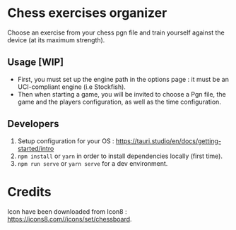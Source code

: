 # Chess exercises organizer

Choose an exercise from your chess pgn file and train yourself against the device (at its maximum strength).

## Usage [WIP]

* First, you must set up the engine path in the options page : it must be an UCI-compliant engine (i.e Stockfish).
* Then when starting a game, you will be invited to choose a Pgn file, the game and the players configuration, as well as the time configuration.

## Developers

1. Setup configuration for your OS : https://tauri.studio/en/docs/getting-started/intro
2. `npm install` or `yarn` in order to install dependencies locally (first time).
4. `npm run serve` or `yarn serve` for a dev environment.

# Credits

Icon have been downloaded from Icon8 : https://icons8.com//icons/set/chessboard.